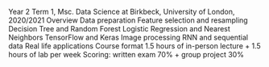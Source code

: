 Year 2 Term 1, Msc. Data Science at Birkbeck, University of London, 2020/2021
Overview
Data preparation
Feature selection and resampling
Decision Tree and Random Forest
Logistic Regression and Nearest Neighbors
TensorFlow and Keras
Image processing
RNN and sequential data
Real life applications
Course format
1.5 hours of in-person lecture + 1.5 hours of lab per week
Scoring: written exam 70% + group project 30%
